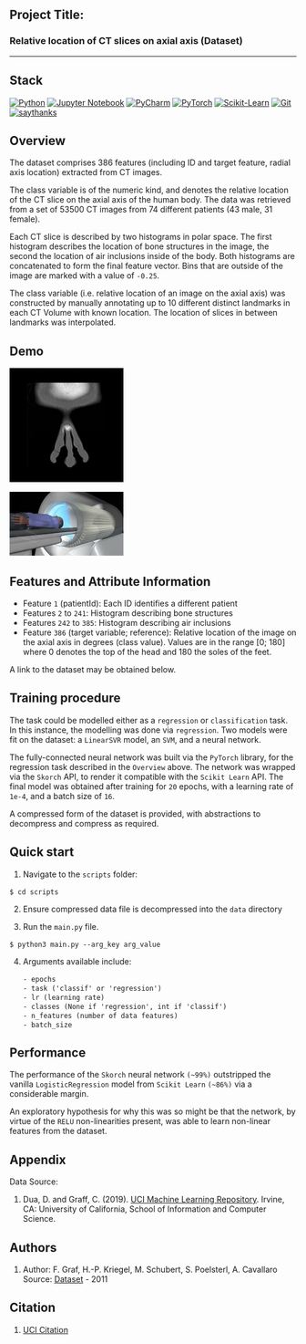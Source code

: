 
## Project Title:

### Relative location of CT slices on axial axis (Dataset)

---

## Stack
[![Python](https://img.shields.io/badge/python-3670A0?style=for-the-badge&logo=python&logoColor=ffdd54)](https://www.python.org/downloads/release/python-360/)
[![Jupyter Notebook](https://img.shields.io/badge/jupyter-%23FA0F00.svg?style=for-the-badge&logo=jupyter&logoColor=white)](https://www.jupyter.org)
[![PyCharm](https://img.shields.io/badge/pycharm-143?style=for-the-badge&logo=pycharm&logoColor=black&color=black&labelColor=green)](https://www.jetbrains.com/pycharm/)
[![PyTorch](https://img.shields.io/badge/PyTorch-%23EE4C2C.svg?style=for-the-badge&logo=PyTorch&logoColor=white)](https://pytorch.org/)
[![Scikit-Learn](https://img.shields.io/badge/scikit--learn-%23F7931E.svg?style=for-the-badge&logo=scikit-learn&logoColor=white)](https://scikit-learn.org/)
[![Git](https://img.shields.io/badge/git-%23F05033.svg?style=for-the-badge&logo=git&logoColor=white)](http://git-scm.com/)
[![saythanks](https://img.shields.io/badge/say-thanks-ff69b4.svg?&style=for-the-badge)](https://saythanks.io/to/kennethreitz)

## Overview

The dataset comprises 386 features (including ID and target feature, radial axis location) extracted from CT images.

The class variable is of the numeric kind, and denotes the relative location of the CT slice on the axial axis of the human body. The data was retrieved from a set of 53500 CT images from 74 different patients (43 male, 31 female).

Each CT slice is described by two histograms in polar space. The first histogram describes the location of bone structures in the image, the second the location of air inclusions inside of the body. Both histograms are concatenated to form the final feature vector. Bins that are outside of the image are marked with a value of `-0.25`.

The class variable (i.e. relative location of an image on the axial axis) was constructed by manually annotating up to 10 different distinct landmarks in each CT Volume with known location. The location of slices in between landmarks was interpolated.

## Demo
![GIF 1](gifs/ct-slice-1.webp)

![GIF 2](gifs/ct-slice-2.webp)

## Features and Attribute Information

- Feature `1` (patientId): Each ID identifies a different patient
- Features `2` to `241`: Histogram describing bone structures
- Features `242` to `385`: Histogram describing air inclusions
- Feature `386` (target variable; reference): Relative location of the image on the axial axis in degrees (class value). Values are in the range [0; 180] where 0 denotes the top of the head and 180 the soles of the feet.

A link to the dataset may be obtained below.

## Training procedure
The task could be modelled either as a `regression` or `classification` task. In this instance, the modelling was done via `regression`. Two models were fit on the dataset: a `LinearSVR` model, an `SVM`, and a neural network.

The fully-connected neural network was built via the `PyTorch` library, for the regression task described in the `Overview` above. The network was wrapped via the `Skorch` API, to render it compatible with the `Scikit Learn` API. The final model was obtained after training for `20` epochs, with a learning rate of `1e-4`, and a batch size of `16`.

A compressed form of the dataset is provided, with abstractions to decompress and compress as required.

## Quick start
1. Navigate to the `scripts` folder:
```
$ cd scripts
```
2. Ensure compressed data file is decompressed into the `data` directory

3. Run the `main.py` file.
```
$ python3 main.py --arg_key arg_value
```
4. Arguments available include:
   ```
   - epochs
   - task ('classif' or 'regression')
   - lr (learning rate)
   - classes (None if 'regression', int if 'classif')
   - n_features (number of data features)
   - batch_size
   ```


## Performance
The performance of the `Skorch` neural network `(~99%)` outstripped the vanilla `LogisticRegression` model from `Scikit Learn` `(~86%)` via a considerable margin.

An exploratory hypothesis for why this was so might be that the network, by virtue of the `RELU` non-linearities present, was able to learn non-linear features from the dataset.

## Appendix

Data Source:

1. Dua, D. and Graff, C. (2019). [UCI Machine Learning Repository](https://archive.ics.uci.edu/ml). Irvine, CA: University of California, School of Information and Computer Science.

## Authors

1. Author: F. Graf, H.-P. Kriegel, M. Schubert, S. Poelsterl, A. Cavallaro
Source: [Dataset](https://archive.ics.uci.edu/ml/datasets/Relative+location+of+CT+slices+on+axial+axis) - 2011

## Citation
1. [UCI Citation](https://archive.ics.uci.edu/ml/citation_policy.html)
